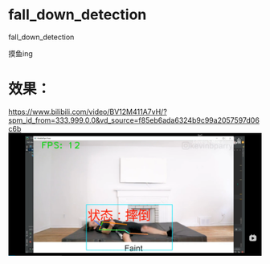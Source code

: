 # fall_down_detection
fall_down_detection


摸鱼ing


# 效果：
https://www.bilibili.com/video/BV12M411A7vH/?spm_id_from=333.999.0.0&vd_source=f85eb6ada6324b9c99a2057597d06c6b
![image](https://github.com/CHB-learner/fall_down_detection/blob/main/%E6%95%88%E6%9E%9C.jpg)


